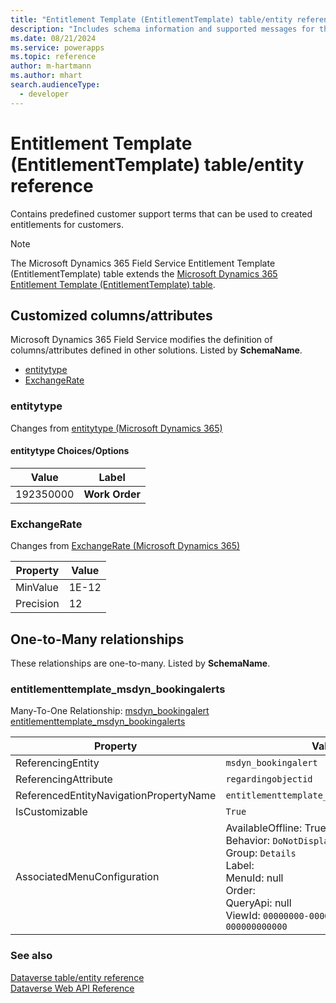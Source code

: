 ```yaml
---
title: "Entitlement Template (EntitlementTemplate) table/entity reference (Microsoft Dynamics 365 Field Service)"
description: "Includes schema information and supported messages for the Entitlement Template (EntitlementTemplate) table/entity with Microsoft Dynamics 365 Field Service."
ms.date: 08/21/2024
ms.service: powerapps
ms.topic: reference
author: m-hartmann
ms.author: mhart
search.audienceType: 
  - developer
---
```


# Entitlement Template (EntitlementTemplate) table/entity reference

Contains predefined customer support terms that can be used to created entitlements for customers.

> [!NOTE]
> The Microsoft Dynamics 365 Field Service Entitlement Template (EntitlementTemplate) table extends the [Microsoft Dynamics 365 Entitlement Template (EntitlementTemplate) table](/dynamics365/developer/entities//entitlementtemplate).



## Customized columns/attributes

Microsoft Dynamics 365 Field Service modifies the definition of columns/attributes defined in other solutions. Listed by **SchemaName**.

- [entitytype](#BKMK_entitytype)
- [ExchangeRate](#BKMK_ExchangeRate)

### <a name="BKMK_entitytype"></a> entitytype

Changes from [entitytype (Microsoft Dynamics 365)](/dynamics365/developer/entities//entitlementtemplate#BKMK_entitytype)

#### entitytype Choices/Options

|Value|Label|
|---|---|
|192350000|**Work Order**|

### <a name="BKMK_ExchangeRate"></a> ExchangeRate

Changes from [ExchangeRate (Microsoft Dynamics 365)](/dynamics365/developer/entities//entitlementtemplate#BKMK_ExchangeRate)

|Property|Value|
|---|---|
|MinValue|1E-12|
|Precision|12|


## One-to-Many relationships

These relationships are one-to-many. Listed by **SchemaName**.

### <a name="BKMK_entitlementtemplate_msdyn_bookingalerts"></a> entitlementtemplate_msdyn_bookingalerts

Many-To-One Relationship: [msdyn_bookingalert entitlementtemplate_msdyn_bookingalerts](msdyn_bookingalert.md#BKMK_entitlementtemplate_msdyn_bookingalerts)

|Property|Value|
|---|---|
|ReferencingEntity|`msdyn_bookingalert`|
|ReferencingAttribute|`regardingobjectid`|
|ReferencedEntityNavigationPropertyName|`entitlementtemplate_msdyn_bookingalerts`|
|IsCustomizable|`True`|
|AssociatedMenuConfiguration|AvailableOffline: True<br />Behavior: `DoNotDisplay`<br />Group: `Details`<br />Label: <br />MenuId: null<br />Order: <br />QueryApi: null<br />ViewId: `00000000-0000-0000-0000-000000000000`|



### See also

[Dataverse table/entity reference](../about-entity-reference.md)  
[Dataverse Web API Reference](/power-apps/developer/data-platform/webapi/reference/about)   

